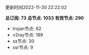 更新时间2022-11-30 22:22:02

**总订阅: 73**
**总节点: 1033**
**有效节点: 290**
- trojan节点: 62
- v2ray节点: 189
- ss节点: 30
- ssr节点: 9
